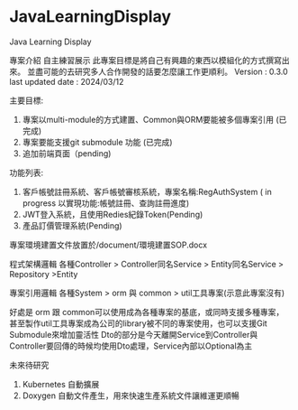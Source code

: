 # JavaLearningDisplay
Java Learning Display

專案介紹
自主練習展示
此專案目標是將自己有興趣的東西以模組化的方式撰寫出來。
並盡可能的去研究多人合作開發的話要怎麼讓工作更順利。
Version : 0.3.0
last updated date : 2024/03/12


主要目標:
1. 專案以multi-module的方式建置、Common與ORM要能被多個專案引用 (已完成)
2. 專案要能支援git submodule 功能 (已完成)
3. 追加前端頁面（pending)

功能列表:
1. 客戶帳號註冊系統、客戶帳號審核系統，專案名稱:RegAuthSystem  ( in progress 以實現功能:帳號註冊、查詢註冊進度)
2. JWT登入系統，且使用Redies紀錄Token(Pending)
3. 產品訂價管理系統(Pending)



專案環境建置文件放置於/document/環境建置SOP.docx


程式架構邏輯
各種Controller > Controller同名Service > Entity同名Service > Repository >Entity

專案引用邏輯
各種System > orm 與 common > util工具專案(示意此專案沒有)

好處是 orm 跟 common可以使用成為各種專案的基底，或同時支援多種專案，
甚至製作util工具專案成為公司的library被不同的專案使用，也可以支援Git Submodule來增加靈活性
Dto的部分是今天離開Service到Controller與 Controller要回傳的時候均使用Dto處理，Service內部以Optional<Entity>為主


未來待研究
1. Kubernetes 自動擴展
2. Doxygen 自動文件產生，用來快速生產系統文件讓維運更順暢



